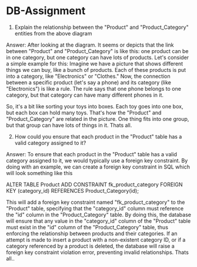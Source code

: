 # DB-Assignment


1. Explain the relationship between the "Product" and "Product_Category" entities from the above diagram

Answer: After looking at the diagram. It seems or depicts that the link between "Product" and "Product_Category" is like this: one product can be in one category, but one category can have lots of products.
Let's consider a simple example for this:
Imagine we have a picture that shows different things we can buy, like a bunch of products. Each of these products is put into a category, like "Electronics" or "Clothes." Now, the connection between a specific product (let's say a phone) and its category (like "Electronics") is like a rule. The rule says that one phone belongs to one category, but that category can have many different phones in it.

So, it's a bit like sorting your toys into boxes. Each toy goes into one box, but each box can hold many toys. That's how the "Product" and "Product_Category" are related in the picture. One thing fits into one group, but that group can have lots of things in it. Thats all.







2. How could you ensure that each product in the "Product" table has a valid category assigned to it?

Answer: To ensure that each product in the "Product" table has a valid category assigned to it, we would typically use a foreign key constraint. 
By doing with an example, we can create a foreign key constraint in SQL which will look something like this


ALTER TABLE Product
ADD CONSTRAINT fk_product_category
FOREIGN KEY (category_id)
REFERENCES Product_Category(id);


This will add a foreign key constraint named "fk_product_category" to the "Product" table, specifying that the "category_id" column must reference the "id" column in the "Product_Category" table.
By doing this, the database will ensure that any value in the "category_id" column of the "Product" table must exist in the "id" column of the "Product_Category" table, thus enforcing the relationship between products and their categories. If an attempt is made to insert a product with a non-existent category ID, or if a category referenced by a product is deleted, the database will raise a foreign key constraint violation error, preventing invalid relationships. Thats all..




